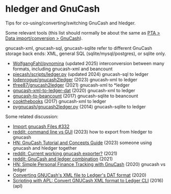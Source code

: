 # hledger and GnuCash

Tips for co-using/converting/switching GnuCash and hledger.

Some relevant tools
(this list should normally be about the same as [PTA > Data import/conversion > GnuCash](https://plaintextaccounting.org/#gnucash)).

gnucash-xml, gnucash-sql, gnucash-sqlite refer to different GnuCash storage back ends: XML, general SQL (sqlite/mysql/postgres), or sqlite only.

- [WolfgangFahl/pynomina](https://github.com/WolfgangFahl/pynomina) (updated 2025) interconversion between many formats, including gnucash-xml and beancount
- [piecash/scripts/ledger.py](https://github.com/sdementen/piecash/blob/master/piecash/scripts/ledger.py) (updated 2024) gnucash-sql to ledger
- [lodenrogue/gnucash2ledger](https://github.com/lodenrogue/gnucash2ledger) (2023) gnucash-xml to ledger
- [tfree87/gnucash2ledger](https://github.com/tfree87/gnucash2ledger) (2021) gnucash-xml to *ledger
- [gnucash-xml-to-ledger-dat](https://github.com/icyflame/gnucash-xml-to-ledger-dat) (2020) gnucash-xml to ledger
- [gnucash-to-beancount](https://github.com/henriquebastos/gnucash-to-beancount/) (2017) gnucash-sqlite to beancount
- [cookthebooks](https://github.com/colemannugent/cookthebooks) (2017) gnucash-xml to ledger
- [pygnucash/gnucash2ledger.py](https://github.com/MatzeB/pygnucash/blob/master/gnucash2ledger.py) (2014) gnucash-sqlite to ledger
<!-- sync: https://plaintextaccounting.org/#gnucash -->

Some related discussion:

- [Import gnucash Files #332](https://github.com/simonmichael/hledger/issues/332)
- [reddit: command line vs GUI](https://www.reddit.com/r/plaintextaccounting/comments/16xhjm5/command_line_vs_gui) (2023) how to export from hledger to gnucash
- [HN: GnuCash Tutorial and Concepts Guide](https://news.ycombinator.com/item?id=37954925) (2023) someone using gnucash and hledger together
- [reddit: Current working gnucash exporter?](https://www.reddit.com/r/plaintextaccounting/comments/r64oye/current_working_gnucash_exporter/) (2021)
- [reddit: GnuCash and ledger combination](https://www.reddit.com/r/plaintextaccounting/comments/m721d7/gnucash_and_ledger_combination) (2021)
- [HN: Simple Personal Finance Tracking with GnuCash](https://news.ycombinator.com/item?id=23238489) (2020) gnucash vs ledger
- [Converting GNUCash's XML file to Ledger's DAT format](https://blog.siddharthkannan.in/2020/04/05/gnucash-ledger-conversion/) (2020)
- [Scripting with APL: Convert GNUCash XML format to Ledger CLI](https://www.sacrideo.us/scripting-with-apl-convert-gnucash-xml-format-to-ledger-cli/) (2016) (apl)
